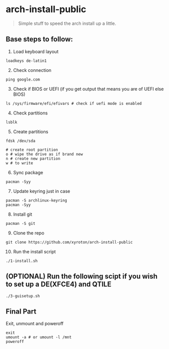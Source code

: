 # arch-install-public
> Simple stuff to speed the arch install up a little.

## Base steps to follow:
1. Load keyboard layout 
```
loadkeys de-latin1
```

2. Check connection
```
ping google.com
```

3. Check if BIOS or UEFI (if you get output that means you are of UEFI else BIOS)
```
ls /sys/firmware/efi/efivars # check if uefi mode is enabled
```

4. Check partitions
```
lsblk
```

5. Create partitions
```
fdsk /dev/sda

# create root partition
o # wipe the drive as if brand new
n # create new partition
w # to write
```

6. Sync package
```
pacman -Syy
```

7. Update keyring just in case
```
pacman -S archlinux-keyring
pacman -Syy
```

8. Install git
```
pacman -S git
```

9. Clone the repo
```
git clone https://github.com/xyroton/arch-install-public
```

10. Run the install script
```
./1-install.sh
```
## (OPTIONAL) Run the following scipt if you wish to set up a DE(XFCE4) and QTILE
```
./3-guisetup.sh
```
## Final Part
Exit, unmount and poweroff
```
exit
umount -a # or umount -l /mnt
poweroff
```


